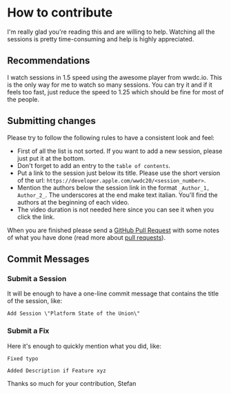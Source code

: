 # How to contribute

I'm really glad you're reading this and are willing to help. Watching all the sessions is pretty time-consuming and help is highly appreciated.

## Recommendations

I watch sessions in 1.5 speed using the awesome player from wwdc.io. This is the only way for me to watch so many sessions. You can try it and if it feels too fast, just reduce the speed to 1.25 which should be fine for most of the people.

## Submitting changes

Please try to follow the following rules to have a consistent look and feel:
- First of all the list is not sorted. If you want to add a new session, please just put it at the bottom.
- Don't forget to add an entry to the `table of contents`.
- Put a link to the session just below its title. Please use the short version of the url: `https://developer.apple.com/wwdc20/<session_number>`.
- Mention the authors below the session link in the format `_Author_1, Author_2_`. The underscores at the end make text italian. You'll find the authors at the beginning of each video.
- The video duration is not needed here since you can see it when you click the link.

When you are finished please send a [GitHub Pull Request](https://github.com/Blackjacx/WWDC/compare) with some notes of what you have done (read more about [pull requests](http://help.github.com/pull-requests/)).

## Commit Messages

### Submit a Session

It will be enough to have a one-line commit message that contains the title of the session, like:

```
Add Session \"Platform State of the Union\"
```

### Submit a Fix

Here it's enough to quickly mention what you did, like:

```
Fixed typo
```

```
Added Description if Feature xyz
```

Thanks so much for your contribution,
Stefan
